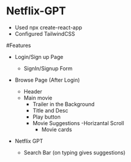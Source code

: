# Netflix-GPT

- Used npx create-react-app
- Configured TailwindCSS



#Features


- Login/Sign up Page
    - SignIn/Signup Form


- Browse Page (After Login)
    - Header
    - Main movie
        - Trailer in the Background
        - Title and Desc
        - Play button 
        - Movie Suggestions
            -Horizantal Scroll
            - Movie cards


- Netflix GPT

    - Search Bar (on typing gives suggestions)
